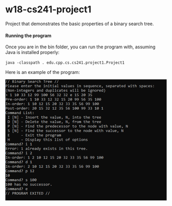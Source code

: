 # w18-cs241-project1
Project that demonstrates the basic properties of a binary search tree.

#### Running the program
Once you are in the bin folder, you can run the program with, assuming Java is installed properly:

`java -classpath . edu.cpp.cs.cs241.project1.Project1`

Here is an example of the program:

![image](example/output.png "example out of the program")

